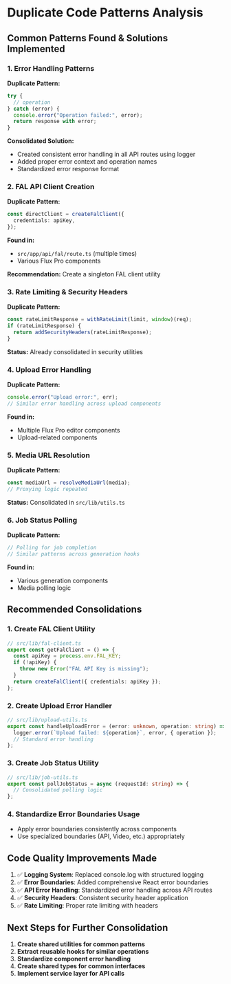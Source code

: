 # Duplicate Code Patterns Analysis

## Common Patterns Found & Solutions Implemented

### 1. Error Handling Patterns

**Duplicate Pattern:**
```typescript
try {
  // operation
} catch (error) {
  console.error("Operation failed:", error);
  return response with error;
}
```

**Consolidated Solution:**
- Created consistent error handling in all API routes using logger
- Added proper error context and operation names
- Standardized error response format

### 2. FAL API Client Creation

**Duplicate Pattern:**
```typescript
const directClient = createFalClient({
  credentials: apiKey,
});
```

**Found in:** 
- `src/app/api/fal/route.ts` (multiple times)
- Various Flux Pro components

**Recommendation:** Create a singleton FAL client utility

### 3. Rate Limiting & Security Headers

**Duplicate Pattern:**
```typescript
const rateLimitResponse = withRateLimit(limit, window)(req);
if (rateLimitResponse) {
  return addSecurityHeaders(rateLimitResponse);
}
```

**Status:** Already consolidated in security utilities

### 4. Upload Error Handling

**Duplicate Pattern:**
```typescript
console.error("Upload error:", err);
// Similar error handling across upload components
```

**Found in:**
- Multiple Flux Pro editor components
- Upload-related components

### 5. Media URL Resolution

**Duplicate Pattern:**
```typescript
const mediaUrl = resolveMediaUrl(media);
// Proxying logic repeated
```

**Status:** Consolidated in `src/lib/utils.ts`

### 6. Job Status Polling

**Duplicate Pattern:**
```typescript
// Polling for job completion
// Similar patterns across generation hooks
```

**Found in:**
- Various generation components
- Media polling logic

## Recommended Consolidations

### 1. Create FAL Client Utility
```typescript
// src/lib/fal-client.ts
export const getFalClient = () => {
  const apiKey = process.env.FAL_KEY;
  if (!apiKey) {
    throw new Error("FAL API Key is missing");
  }
  return createFalClient({ credentials: apiKey });
};
```

### 2. Create Upload Error Handler
```typescript
// src/lib/upload-utils.ts
export const handleUploadError = (error: unknown, operation: string) => {
  logger.error(`Upload failed: ${operation}`, error, { operation });
  // Standard error handling
};
```

### 3. Create Job Status Utility
```typescript
// src/lib/job-utils.ts
export const pollJobStatus = async (requestId: string) => {
  // Consolidated polling logic
};
```

### 4. Standardize Error Boundaries Usage
- Apply error boundaries consistently across components
- Use specialized boundaries (API, Video, etc.) appropriately

## Code Quality Improvements Made

1. ✅ **Logging System**: Replaced console.log with structured logging
2. ✅ **Error Boundaries**: Added comprehensive React error boundaries
3. ✅ **API Error Handling**: Standardized error handling across API routes
4. ✅ **Security Headers**: Consistent security header application
5. ✅ **Rate Limiting**: Proper rate limiting with headers

## Next Steps for Further Consolidation

1. **Create shared utilities for common patterns**
2. **Extract reusable hooks for similar operations**  
3. **Standardize component error handling**
4. **Create shared types for common interfaces**
5. **Implement service layer for API calls**
